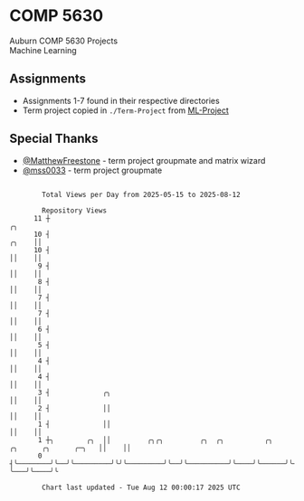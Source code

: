 # COMP 5630
Auburn COMP 5630 Projects  
Machine Learning

## Assignments
- Assignments 1-7 found in their respective directories
- Term project copied in `./Term-Project` from [ML-Project](https://github.com/wumphlett/ML-Project)

## Special Thanks
- [@MatthewFreestone](https://github.com/MatthewFreestone) - term project groupmate and matrix wizard
- [@mss0033](https://github.com/mss0033) - term project groupmate

```

        Total Views per Day from 2025-05-15 to 2025-08-12

        Repository Views
      11 ┼                                                                                       ╭╮
      10 ┤                                                                                 ╭╮    ││
      10 ┤                                                                                 ││    ││
       9 ┤                                                                                 ││    ││
       8 ┤                                                                                 ││    ││
       7 ┤                                                                                 ││    ││
       7 ┤                                                                                 ││    ││
       6 ┤                                                                                 ││    ││
       5 ┤                                                                                 ││    ││
       4 ┤                                                                                 ││    ││
       4 ┤                                                                                 ││    ││
       3 ┤             ╭╮                                                                  ││    ││
       2 ┤             ││                                                                  ││    ││
       1 ┤             ││                                                                  ││    ││
       1 ┼╮        ╭╮  ││         ╭╮╭╮         ╭╮  ╭╮          ╭╮    ╭╮      ╭╮      ╭─╮   ││    ││
       0 ┤╰────────╯╰──╯╰─────────╯╰╯╰─────────╯╰──╯╰──────────╯╰────╯╰──────╯╰──────╯ ╰───╯╰────╯╰

        Chart last updated - Tue Aug 12 00:00:17 2025 UTC
        
```
